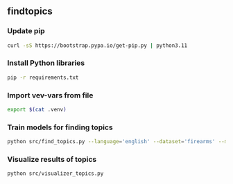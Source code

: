 findtopics
---

### Update pip
```bash
curl -sS https://bootstrap.pypa.io/get-pip.py | python3.11
```

### Install Python libraries
```bash
pip -r requirements.txt
```

### Import vev-vars from file
```bash
export $(cat .venv) 
```

### Train models for finding topics
```bash
python src/find_topics.py --language='english' --dataset='firearms' --min_samples=1000 --min_cluster_size=10000 --cluster_selection_epsilon=0.5 --stop_words='en'
```

### Visualize results of topics
```bash
python src/visualizer_topics.py 
```


